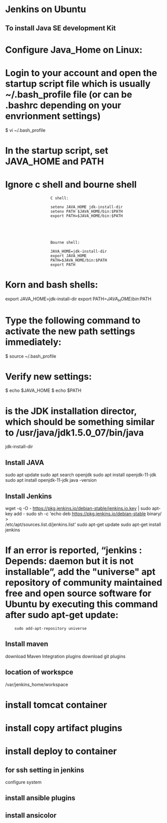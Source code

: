 # Jenkins on Ubuntu 

## To install Java SE development Kit
# Configure Java_Home on Linux:
# Login to your account and open the startup script file which is usually ~/.bash_profile  file (or can be .bashrc depending on your envrionment settings)
$ vi ~/.bash_profile

# In the startup script, set JAVA_HOME  and PATH 
# Ignore c shell and bourne shell
                        C shell:

                        setenv JAVA_HOME jdk-install-dir
                        setenv PATH $JAVA_HOME/bin:$PATH
                        export PATH=$JAVA_HOME/bin:$PATH

  



                        Bourne shell:

                        JAVA_HOME=jdk-install-dir
                        export JAVA_HOME
                        PATH=$JAVA_HOME/bin:$PATH
                        export PATH


# Korn and bash shells:

export JAVA_HOME=jdk-install-dir
export PATH=$JAVA_HOME/bin:$PATH


# Type the following command to activate the new path settings immediately:
$ source ~/.bash_profile 

# Verify new settings:
$ echo $JAVA_HOME
$ echo $PATH

# is the JDK installation director, which should be something similar to /usr/java/jdk1.5.0_07/bin/java
jdk-install-dir

## Install JAVA
sudo apt update
sudo apt search openjdk
sudo apt install openjdk-11-jdk
sudo apt install openjdk-11-jdk
java -version



## Install Jenkins
wget -q -O - https://pkg.jenkins.io/debian-stable/jenkins.io.key | sudo apt-key add -
sudo sh -c 'echo deb https://pkg.jenkins.io/debian-stable binary/ > \
    /etc/apt/sources.list.d/jenkins.list'
sudo apt-get update
sudo apt-get install jenkins

# If an error is reported, “jenkins : Depends: daemon but it is not installable”, add the "universe" apt repository of community maintained free and open source software for Ubuntu by executing this command after sudo apt-get update:
        sudo add-apt-repository universe



## Install maven
download Maven Integration plugins
download git plugins
 ## location of workspce
 /var/jenkins_home/workspace

# install tomcat container

# install copy artifact plugins
# install deploy to container


## for ssh setting in jenkins
configure system

## install ansible plugins
## install ansicolor